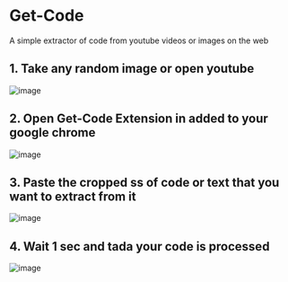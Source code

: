 # Get-Code
A simple extractor of code from youtube videos or images on the web
## 1. Take any random image or open youtube
![image](https://user-images.githubusercontent.com/44923359/131505608-5cebc575-6e40-4334-8bec-ca1046471557.png)

## 2. Open Get-Code Extension in added to your google chrome
![image](https://user-images.githubusercontent.com/44923359/131505782-508106be-c96d-45a5-92eb-0ae519b32f13.png)

## 3. Paste the cropped ss of code or text that you want to extract from it
![image](https://user-images.githubusercontent.com/44923359/131506079-471dca88-ac08-4c81-a4e1-a53e344e785d.png)

## 4. Wait 1 sec and tada your code is processed
![image](https://user-images.githubusercontent.com/44923359/131506344-c4aeb071-db99-459f-bac0-d889c5ae30fc.png)

